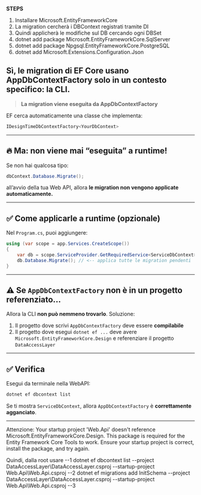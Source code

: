 ﻿**STEPS**
1) Installare Microsoft.EntityFrameworkCore
2) La migration cercherà i DBContext registrati tramite DI
3) Quindi applicherà le modifiche sul DB cercando ogni DBSet
4) dotnet add package Microsoft.EntityFrameworkCore.SqlServer
4) dotnet add package Npgsql.EntityFrameworkCore.PostgreSQL
4) dotnet add Microsoft.Extensions.Configuration.Json


Sì, **le migration di EF Core usano AppDbContextFactory solo in un contesto specifico: la CLI.**
---

> **La migration viene eseguita da AppDbContextFactory**

EF cerca automaticamente una classe che implementa:
```csharp
IDesignTimeDbContextFactory<YourDbContext>
```

---

## 🔥 Ma: non viene mai “eseguita” a runtime!

Se non hai qualcosa tipo:

```csharp
dbContext.Database.Migrate();
```

all’avvio della tua Web API, allora **le migration non vengono applicate automaticamente.**

---

## ✅ Come applicarle a runtime (opzionale)

Nel `Program.cs`, puoi aggiungere:

```csharp
using (var scope = app.Services.CreateScope())
{
    var db = scope.ServiceProvider.GetRequiredService<ServiceDbContext>();
    db.Database.Migrate(); // <-- applica tutte le migration pendenti
}
```

---

## ⚠️ Se `AppDbContextFactory` non è in un progetto referenziato...

Allora la CLI **non può nemmeno trovarlo**. Soluzione:

1. Il progetto dove scrivi `AppDbContextFactory` deve essere **compilabile**
2. Il progetto dove esegui `dotnet ef ...` deve avere `Microsoft.EntityFrameworkCore.Design` e referenziare il progetto `DataAccessLayer`

---

## ✅ Verifica

Esegui da terminale nella WebAPI:

```bash
dotnet ef dbcontext list
```

Se ti mostra `ServiceDbContext`, allora `AppDbContextFactory` è **correttamente agganciato**.

---
Attenzione: 
Your startup project 'Web.Api' doesn't reference Microsoft.EntityFrameworkCore.Design. This package is required for the Entity Framework Core Tools to work. Ensure your startup project is correct, install the package, and try again.


Quindi, dalla root usare 
--1
dotnet ef dbcontext list --project DataAccessLayer\DataAccessLayer.csproj --startup-project Web.Api\Web.Api.csproj
--2
dotnet ef migrations add InitSchema --project DataAccessLayer\DataAccessLayer.csproj --startup-project Web.Api\Web.Api.csproj
--3
